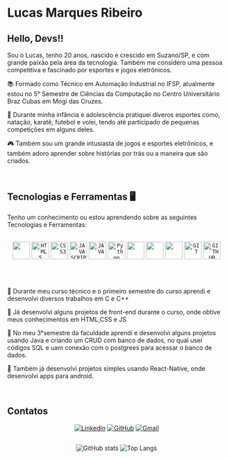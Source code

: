 # Lucas Marques Ribeiro

## Hello, Devs!!
Sou o Lucas, tenho 20 anos, nascido e crescido em Suzano/SP, e com grande paixão pela área da tecnologia. Também me considero uma pessoa competitiva e fascinado por esportes e jogos eletrônicos.

<div display="inline-block">
  <p align="left">📚 Formado como Técnico em Automação Industrial no IFSP, atualmente estou no 5° Semestre de Ciências da Computação no Centro Universitário Braz Cubas em Mogi das Cruzes.</p>
  <p align="left">🏅 Durante minha infância e adolescência pratiquei diveros esportes como, natação, karatê, futebol e volei, tendo até participado de pequenas competições em alguns deles.</p>
  <p align="left">🎮 Também sou um grande intusiasta de jogos e esportes eletrônicos, e também adoro aprender sobre histórias por trás ou a maneira que são criados.</p>
</div>
<br>

## Tecnologias e Ferramentas 🖥️ 
Tenho um conhecimento ou estou aprendendo sobre as seguintes Tecnologias e Ferramentas:
<br>
<br>
<p align="center">
<code><img width="40px" src="https://cdn.jsdelivr.net/gh/devicons/devicon@latest/icons/cplusplus/cplusplus-original.svg" /></code>
<code><img width="40px" src="https://cdn.jsdelivr.net/gh/devicons/devicon/icons/html5/html5-original-wordmark.svg" title = "HTML5"/></code>
<code><img width="40px" src="https://cdn.jsdelivr.net/gh/devicons/devicon/icons/css3/css3-original-wordmark.svg" title = "CSS3"/></code>
<code><img width="40px" src="https://cdn.jsdelivr.net/gh/devicons/devicon/icons/javascript/javascript-original.svg" title = "JAVASCRIPT"/></code>
<code><img width="40px" src="https://cdn.jsdelivr.net/gh/devicons/devicon/icons/java/java-original.svg" title = "JAVA"/></code>
<code><img width="40px" src="https://cdn.jsdelivr.net/gh/devicons/devicon/icons/python/python-original.svg" title = "Python"/></code>
<code><img width="40px" src="https://cdn.jsdelivr.net/gh/devicons/devicon@latest/icons/postgresql/postgresql-original.svg"/></code>
<code><img width="40px" src="https://cdn.jsdelivr.net/gh/devicons/devicon@latest/icons/postman/postman-original.svg"/></code>
<code><img width="40px" src="https://cdn.jsdelivr.net/gh/devicons/devicon@latest/icons/react/react-original-wordmark.svg" /></code>
<code><img width="40px" src="https://cdn.jsdelivr.net/gh/devicons/devicon/icons/git/git-original.svg" title = "GIT"/></code>
<code><img width="40px" src="https://cdn.jsdelivr.net/gh/devicons/devicon/icons/github/github-original.svg" title = "GITHUB"/></code>
</p>
</br>
</br>
<div display="inline-block">
  <p align="left">📕 Durante meu curso técnico e o primeiro semestre do curso aprendi e desenvolvi diversos trabalhos em C e C++</p>
  <p align="left">📗 Já desenvolvi alguns projetos de front-end durante o curso, onde obtive meus conhecimentos em HTML,CSS e JS</p>
  <p align="left">📘 No meu 3°semestre da faculdade aprendi e desenvolvi alguns projetos usando Java e criando um CRUD com banco de dados, no qual usei códigos SQL e uam conexão com o postgrees para acessar o banco de dados.</p>
  <p align="left">📙 Também já desenvolvi projetos simples usando React-Native, onde desenvolvi apps para android.</p>
</div>
<br>

## Contatos
<div align="center">

[![LinkedIn](https://img.shields.io/badge/LinkedIn-0077B5?style=for-the-badge&logo=linkedin&logoColor=white)](https://www.linkedin.com/in/lucas-marques-ribeiro/)
[![GitHub](https://img.shields.io/badge/GitHub-100000?style=for-the-badge&logo=github&logoColor=white)](https://github.com/lucasmri23)
[![Gmail](https://img.shields.io/badge/Gmail-333333?style=for-the-badge&logo=gmail&logoColor=red)](mailto:lucasmribeiro2004@gmail.com)
</div>

##

<div align= "center">

![GitHub stats](https://github-readme-stats.vercel.app/api?username=lucasmri23&show_icons=true&theme=tokyonight&include_all_commits=true)
![Top Langs](https://github-readme-stats.vercel.app/api/top-langs/?username=lucasmri23&layout=donut&theme=tokyonight)
</div>
